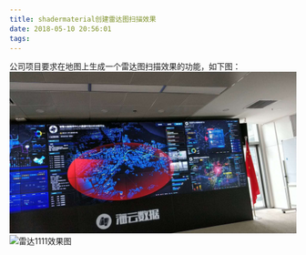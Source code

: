 ```yaml
---
title: shadermaterial创建雷达图扫描效果
date: 2018-05-10 20:56:01
tags:
---
```


公司项目要求在地图上生成一个雷达图扫描效果的功能，如下图：
![雷达效果图](./image/radar.jpg)
![雷达1111效果图](/public/pic/2.jpg)

